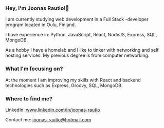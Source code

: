 ### Hey, I'm Joonas Rautio!👋

I am currently studying web development in a Full Stack -developer program located in Oulu, Finland.

I have experience in: Python, JavaScript, React, NodeJS, Express, SQL, MongoDB.

As a hobby I have a homelab and I like to tinker with networking and self hosting services. My previous degree is from computer networking.

### What I'm focusing on?

At the moment I am improving my skills with React and backend technologies such as Express, Groovy, SQL, MongoDB.

### Where to find me?

LinkedIn: www.linkedin.com/in/joonas-rautio

Contact me: joonas-rautio@hotmail.com

<!--
**RRautsi/RRautsi** is a ✨ _special_ ✨ repository because its `README.md` (this file) appears on your GitHub profile.

Here are some ideas to get you started:

- 🔭 I’m currently working on ...
- 🌱 I’m currently learning ...
- 👯 I’m looking to collaborate on ...
- 🤔 I’m looking for help with ...
- 💬 Ask me about ...
- 📫 How to reach me: ...
- 😄 Pronouns: ...
- ⚡ Fun fact: ...
-->
